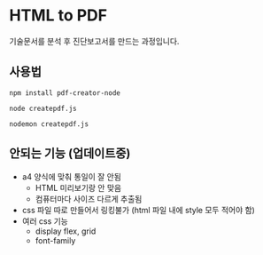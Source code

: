 # HTML to PDF

기술문서를 분석 후 진단보고서를 만드는 과정입니다. 


## 사용법

`npm install pdf-creator-node`

`node createpdf.js`

`nodemon createpdf.js`


## 안되는 기능 (업데이트중)

- a4 양식에 맞춰 통일이 잘 안됨
    - HTML 미리보기랑 안 맞음
    - 컴퓨터마다 사이즈 다르게 추출됨
- css 파일 따로 만들어서 링킹불가 (html 파일 내에 style 모두 적어야 함)
- 여러 css 기능
    - display flex, grid
    - font-family

